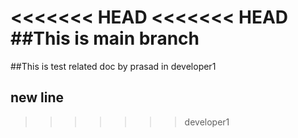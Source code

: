 <<<<<<< HEAD
<<<<<<< HEAD
##This is main branch
=======
##This is test related doc by prasad in developer1
## new line
>>>>>>> developer1
